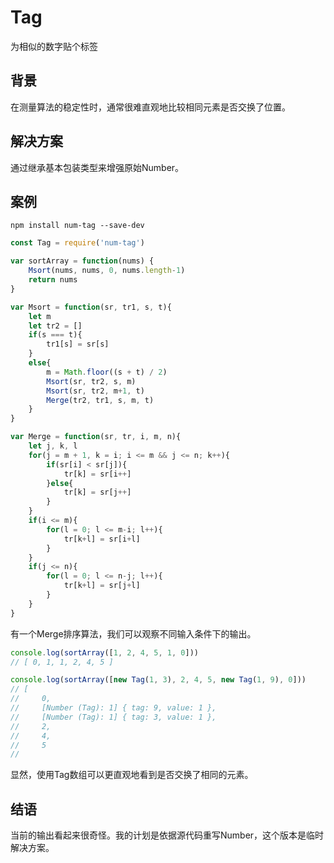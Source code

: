 # Tag

为相似的数字贴个标签

## 背景

在测量算法的稳定性时，通常很难直观地比较相同元素是否交换了位置。

## 解决方案

通过继承基本包装类型来增强原始Number。

## 案例

`npm install num-tag --save-dev`

```js
const Tag = require('num-tag')

var sortArray = function(nums) {
    Msort(nums, nums, 0, nums.length-1)
    return nums
}

var Msort = function(sr, tr1, s, t){
    let m
    let tr2 = []
    if(s === t){
        tr1[s] = sr[s]
    }
    else{
        m = Math.floor((s + t) / 2)
        Msort(sr, tr2, s, m)
        Msort(sr, tr2, m+1, t)
        Merge(tr2, tr1, s, m, t)
    }
}

var Merge = function(sr, tr, i, m, n){
    let j, k, l
    for(j = m + 1, k = i; i <= m && j <= n; k++){
        if(sr[i] < sr[j]){
            tr[k] = sr[i++]
        }else{
            tr[k] = sr[j++]
        }
    }
    if(i <= m){
        for(l = 0; l <= m-i; l++){
            tr[k+l] = sr[i+l]
        }
    }
    if(j <= n){
        for(l = 0; l <= n-j; l++){
            tr[k+l] = sr[j+l]
        }
    }
}
```

有一个Merge排序算法，我们可以观察不同输入条件下的输出。

```js
console.log(sortArray([1, 2, 4, 5, 1, 0]))
// [ 0, 1, 1, 2, 4, 5 ]
```

```js
console.log(sortArray([new Tag(1, 3), 2, 4, 5, new Tag(1, 9), 0]))
// [
//     0,
//     [Number (Tag): 1] { tag: 9, value: 1 },
//     [Number (Tag): 1] { tag: 3, value: 1 },
//     2,
//     4,
//     5
//
```

显然，使用Tag数组可以更直观地看到是否交换了相同的元素。

## 结语

当前的输出看起来很奇怪。我的计划是依据源代码重写Number，这个版本是临时解决方案。
